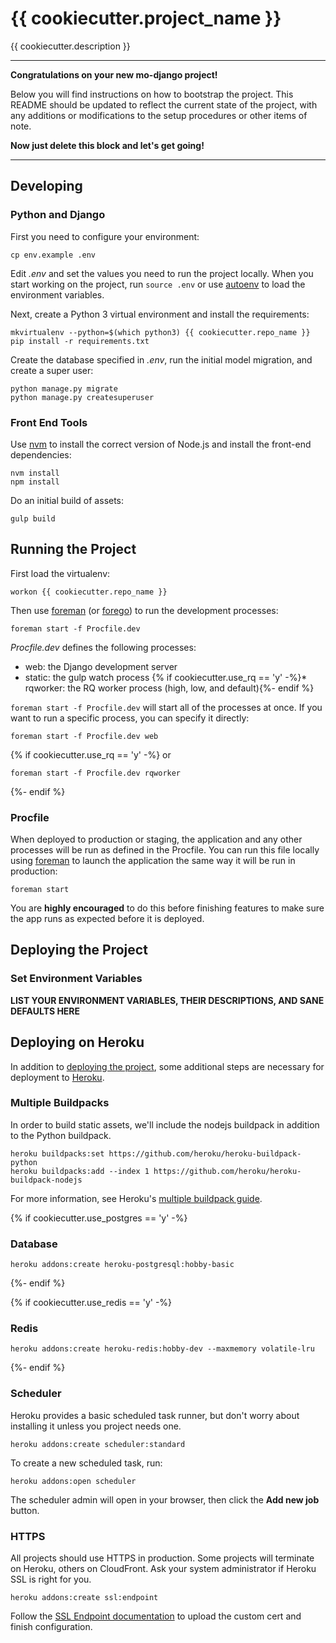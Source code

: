 # {{ cookiecutter.project_name }}

{{ cookiecutter.description }}

---

**Congratulations on your new mo-django project!**

Below you will find instructions on how to bootstrap the project.
This README should be updated to reflect the current state of the project,
with any additions or modifications to the setup procedures or other items
of note.

**Now just delete this block and let's get going!**

---

## Developing

### Python and Django

First you need to configure your environment:

```
cp env.example .env
```

Edit *.env* and set the values you need to run the project locally. When you
start working on the project, run `source .env` or use
[autoenv](https://github.com/kennethreitz/autoenv) to load the
environment variables.

Next, create a Python 3 virtual environment and install the requirements:

```
mkvirtualenv --python=$(which python3) {{ cookiecutter.repo_name }}
pip install -r requirements.txt
```

Create the database specified in *.env*, run the initial model migration,
and create a super user:

```
python manage.py migrate
python manage.py createsuperuser
```

### Front End Tools

Use [nvm](https://github.com/creationix/nvm) to install the correct version
of Node.js and install the front-end dependencies:

```
nvm install
npm install
```

Do an initial build of assets:

```
gulp build
```


## Running the Project

First load the virtualenv:

```
workon {{ cookiecutter.repo_name }}
```

Then use [foreman](http://ddollar.github.io/foreman/) (or [forego](https://github.com/ddollar/forego)) to run the development processes:

```
foreman start -f Procfile.dev
```

*Procfile.dev* defines the following processes:

* web: the Django development server
* static: the gulp watch process
{% if cookiecutter.use_rq == 'y' -%}* rqworker: the RQ worker process (high, low, and default){%- endif %}

`foreman start -f Procfile.dev` will start all of the processes at once. If you
want to run a specific process, you can specify it directly:

```
foreman start -f Procfile.dev web
```

{% if cookiecutter.use_rq == 'y' -%}
or

```
foreman start -f Procfile.dev rqworker
```
{%- endif %}

### Procfile

When deployed to production or staging, the application and any other processes will be run as defined in the Procfile. You can run this file locally using [foreman](http://ddollar.github.io/foreman/) to launch the application the same way it will be run in production:

```
foreman start
```

You are **highly encouraged** to do this before finishing features to make sure the app runs as expected before it is deployed.


## Deploying the Project

### Set Environment Variables

**LIST YOUR ENVIRONMENT VARIABLES, THEIR DESCRIPTIONS, AND SANE DEFAULTS HERE**


## Deploying on Heroku

In addition to [deploying the project](#deploying-the-project), some additional steps are necessary for deployment to [Heroku](https://heroku.com).

### Multiple Buildpacks

In order to build static assets, we'll include the nodejs buildpack in addition
to the Python buildpack.

```
heroku buildpacks:set https://github.com/heroku/heroku-buildpack-python
heroku buildpacks:add --index 1 https://github.com/heroku/heroku-buildpack-nodejs
```

For more information, see Heroku's [multiple buildpack guide](
https://devcenter.heroku.com/articles/using-multiple-buildpacks-for-an-app).

{% if cookiecutter.use_postgres == 'y' -%}
### Database

```
heroku addons:create heroku-postgresql:hobby-basic
```
{%- endif %}


{% if cookiecutter.use_redis == 'y' -%}
### Redis

```
heroku addons:create heroku-redis:hobby-dev --maxmemory volatile-lru
```
{%- endif %}


### Scheduler

Heroku provides a basic scheduled task runner, but don't worry about installing
it unless you project needs one.

```
heroku addons:create scheduler:standard
```

To create a new scheduled task, run:

```
heroku addons:open scheduler
```

The scheduler admin will open in your browser, then click the
**Add new job** button.

### HTTPS

All projects should use HTTPS in production. Some projects will terminate on
Heroku, others on CloudFront. Ask your system administrator if
Heroku SSL is right for you.

```
heroku addons:create ssl:endpoint
```

Follow the
[SSL Endpoint documentation](https://devcenter.heroku.com/articles/ssl-endpoint)
to upload the custom cert and finish configuration.
